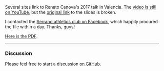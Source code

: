 Several sites link to Renato Canova's 2017 talk in Valencia. The [video is still on YouTube](https://www.blogger.com/blog/post/edit/8646226552989795436/1557066183513453329#), but the [original link](https://www.blogger.com/blog/post/edit/8646226552989795436/1557066183513453329#) to the slides is broken.  
  
I contacted the [Serrano athletics club on Facebook](https://www.blogger.com/blog/post/edit/8646226552989795436/1557066183513453329#), which happily procured the file within a day. Thanks, guys!  
  
[Here is the PDF](https://www.blogger.com/blog/post/edit/8646226552989795436/1557066183513453329#).

***
### Discussion
Please feel free to start a discussion [on GitHub](https://github.com/slater1/blog/issues).
